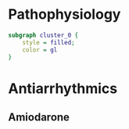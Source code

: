 # Pathophysiology
``` dot
subgraph cluster_0 {
	style = filled;
	color = gl
}
```
# Antiarrhythmics
## Amiodarone
